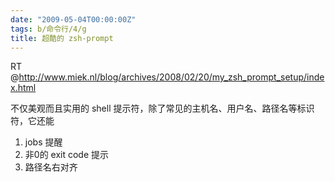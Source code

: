 ```yaml
---
date: "2009-05-04T00:00:00Z"
tags: b/命令行/4/g
title: 超酷的 zsh-prompt
---
```


RT @<http://www.miek.nl/blog/archives/2008/02/20/my_zsh_prompt_setup/index.html>

不仅美观而且实用的 shell 提示符，除了常见的主机名、用户名、路径名等标识符，它还能

1. jobs 提醒
2. 非0的 exit code 提示
3. 路径名右对齐
